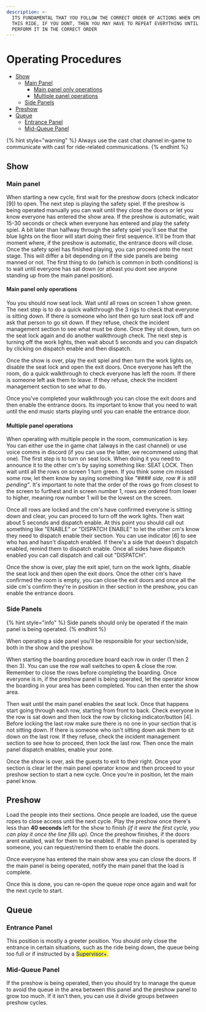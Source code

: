 ```yaml
---
description: >-
  ITS FUNDAMENTAL THAT YOU FOLLOW THE CORRECT ORDER OF ACTIONS WHEN OPERATING
  THIS RIDE, IF YOU DONT, THEN YOU MAY HAVE TO REPEAT EVERYTHING UNTIL YOU
  PERFORM IT IN THE CORRECT ORDER
---
```


# Operating Procedures

* [Show](operating-procedures.md#show)
  * [Main Panel](operating-procedures.md#main-panel)
    * [Main panel only operations](operating-procedures.md#main-panel-only-operations)
    * [Multiple panel operations](operating-procedures.md#multiple-panel-operations)
  * [Side Panels](operating-procedures.md#side-panels)
* [Preshow](operating-procedures.md#preshow)
* [Queue](operating-procedures.md#queue)
  * [Entrance Panel](operating-procedures.md#entrance-panel)
  * [Mid-Queue Panel](operating-procedures.md#mid-queue-panel)

{% hint style="warning" %}
Always use the cast chat channel in-game to communicate with cast for ride-related communications.
{% endhint %}

## Show

### Main panel

When starting a new cycle, first wait for the preshow doors (check indicator \[9]) to open. The next step is playing the safety spiel. If the preshow is being operated manually you can wait until they close the doors or let you know everyone has entered the show area. If the preshow is automatic, wait 15-30 seconds or check when everyone has entered and play the safety spiel. A bit later than halfway through the safety spiel you'll see that the blue lights on the floor will start doing their first sequence. It'll be from that moment where, if the preshow is automatic, the entrance doors will close. Once the safety spiel has finished playing, you can proceed onto the next stage. This will differ a bit depending on if the side panels are being manned or not. The first thing to do (which is common in both conditions) is to wait until everyone has sat down (or atleast you dont see anyone standing up from the main panel position).

#### Main panel only operations

You you should now seat lock. Wait until all rows on screen 1 show green. The next step is to do a quick walkthrough the 3 rigs to check that everyone is sitting down. If there is someone who isnt then go turn seat lock off and ask that person to go sit down. If they refuse, check the incident management section to see what must be done. Once they sit down, turn on the seat lock again and do another walkthrough check. The next step is turning off the work lights, then wait about 5 seconds and you can dispatch by clicking on dispatch enable and then dispatch.

Once the show is over, play the exit spiel and then turn the work lights on, disable the seat lock and open the exit doors. Once everyone has left the room, do a quick walkthrough to check everyone has left the room. If there is someone left ask them to leave. If they refuse, check the incident management section to see what to do.

Once you've completed your walkthrough you can close the exit doors and then enable the entrance doors. Its important to know that you need to wait until the end music starts playing until you can enable the entrance door.

#### Multiple panel operations

When operating with multiple people in the room, communication is key. You can either use the in game chat (always in the cast channel) or use voice comms in discord (if you can use the latter, we recommend using that one). The first step is to turn on seat lock. When doing it you need to announce it to the other cm's by saying something like: SEAT LOCK. Then wait until all the rows on screen 1 turn green. If you think some cm missed some row, let them know by saying something like _"#### side, row # is still pending"_. It's important to note that the order of the rows go from closest to the screen to furthest and in screen number 1, rows are ordered from lower to higher, meaning row number 1 will be the lowest on the screen.

Once all rows are locked and the cm's have confirmed everyone is sitting down and clear, you can proceed to turn off the work lights. Then wait about 5 seconds and dispatch enable. At this point you should call out something like "ENABLE" or "DISPATCH ENABLE" to let the other cm's know they need to dispatch enable their section. You can use indicator \[6] to see who has and hasn't dispatch enabled. If there's a side that doesn't dispatch enabled, remind them to dispatch enable. Once all sides have dispatch enabled you can call dispatch and call out "DISPATCH".

Once the show is over, play the exit spiel, turn on the work lights, disable the seat lock and then open the exit doors. Once the other cm's have confirmed the room is empty, you can close the exit doors and once all the side cm's confirm they're in position in ther section in the preshow, you can enable the entrance doors.

### Side Panels

{% hint style="info" %}
Side panels should only be operated if the main panel is being operated.
{% endhint %}

When operating a side panel you'll be responsible for your section/side, both in the show and the preshow.

When starting the boarding procedure board each row in order (1 then 2 then 3). You can use the row wall switches to open & close the row. Remember to close the rows before completing the boarding. Once everyone is in, if the preshow panel is being operated, let the operator know the boarding in your area has been completed. You can then enter the show area.

Then wait until the main panel enables the seat lock. Once that happens start going through each row, starting from front to back. Check everyone in the row is sat down and then lock the row by clicking indicator/button \[4]. Before locking the last row make sure there is no one in your section that is not sitting down. If there is someone who isn't sitting down ask them to sit down on the last row. If they refuse, check the incident management section to see how to proceed, then lock the last row. Then once the main panel dispatch enables, enable your zone.

Once the show is over, ask the guests to exit to their right. Once your section is clear let the main panel operator know and then proceed to your preshow section to start a new cycle. Once you're in position, let the main panel know.

## Preshow

Load the people into their sections. Once people are loaded, use the queue ropes to close access until the next cycle. Play the preshow once there's less than **40 seconds** left for the show to finish _(if it were the first cycle, you can play it once the line fills up)_. Once the preshow finishes, if the doors arent enabled, wait for them to be enabled. If the main panel is operated by someone, you can request/remind them to enable the doors.

Once everyone has entered the main show area you can close the doors. If the main panel is being operated, notify the main panel that the load is complete.

Once this is done, you can re-open the queue rope once again and wait for the next cycle to start.

## Queue

### Entrance Panel

This position is mostly a greeter position. You should only close the entrance in certain situations, such as the ride being down, the queue being too full or if instructed by a <mark style="color:blue;">Supervisor+</mark>.

### Mid-Queue Panel

If the preshow is being operated, then you should try to manage the queue to avoid the queue in the area between this panel and the preshow panel to grow too much. If it isn't then, you can use it divide groups between preshow cycles.
